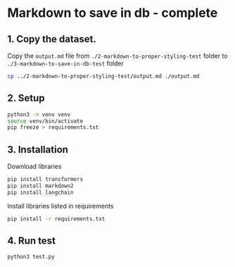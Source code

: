 # Markdown to save in db - complete

## 1. Copy the dataset.

Copy the `output.md` file from `./2-markdown-to-proper-styling-test` folder to `./3-markdown-to-save-in-db-test` folder

```bash
cp ../2-markdown-to-proper-styling-test/output.md ./output.md
```

## 2. Setup

```bash
python3 -m venv venv
source venv/bin/activate
pip freeze > requirements.txt
```

## 3. Installation

Download libraries

```bash
pip install transformers
pip install markdown2
pip install langchain
```

Install libraries listed in requirements

```bash
pip install -r requirements.txt
```

## 4. Run test

```bash
python3 test.py
```
